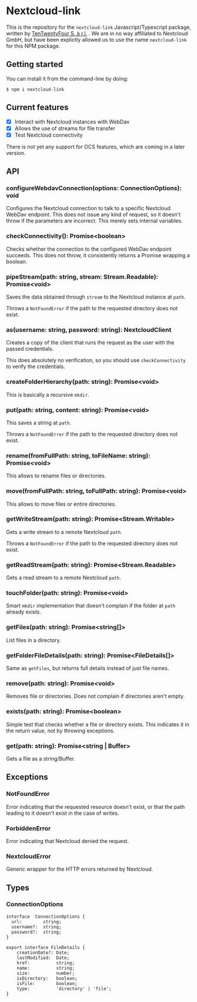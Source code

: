 # Nextcloud-link

This is the repository for the `nextcloud-link` Javascript/Typescript package, written by [TenTwentyFour S. à r.l.](https://tentwentyfour.lu) . We are in no way affiliated to Nextcloud GmbH, but have been explictly allowed us to use the name `nextcloud-link` for this NPM package.

## Getting started

You can install it from the command-line by doing:

`$ npm i nextcloud-link`

## Current features

 - [x] Interact with Nextcloud instances with WebDav
 - [x] Allows the use of streams for file transfer
 - [x] Test Nextcloud connectivity

There is not yet any support for OCS features, which are coming in a later version.

## API

### configureWebdavConnection(options: ConnectionOptions): void
Configures the Nextcloud connection to talk to a specific Nextcloud WebDav endpoint. This does not issue any kind of request, so it doesn't throw if the parameters are incorrect. This merely sets internal variables.

### checkConnectivity(): Promise\<boolean\>
Checks whether the connection to the configured WebDav endpoint succeeds. This does not throw, it consistently returns a Promise wrapping a boolean.

### pipeStream(path:  string, stream:  Stream.Readable):  Promise\<void\>
Saves the data obtained through `stream` to the Nextcloud instance at `path`.

Throws a `NotFoundError` if the path to the requested directory does not exist.

###  as(username:  string, password:  string):  NextcloudClient
Creates a copy of the client that runs the request as the user with the passed credentials.

This does absolutely no verification, so you should use `checkConnectivity` to verify the credentials.

### createFolderHierarchy(path:  string):  Promise\<void\>
This is basically a recursive `mkdir`.

### put(path:  string, content:  string):  Promise\<void\>
This saves a string at `path`.

Throws a `NotFoundError` if the path to the requested directory does not exist.

### rename(fromFullPath:  string, toFileName:  string):  Promise\<void\>
This allows to rename files or directories.

### move(fromFullPath:  string, toFullPath:  string):  Promise\<void\>
This allows to move files or entire directories.

### getWriteStream(path:  string):  Promise\<Stream.Writable\>
Gets a write stream to a remote Nextcloud `path`.

Throws a `NotFoundError` if the path to the requested directory does not exist.

### getReadStream(path:  string):  Promise\<Stream.Readable\>
Gets a read stream to a remote Nextcloud `path`.

### touchFolder(path:  string):  Promise\<void\>
Smart `mkdir` implementation that doesn't complain if the folder at `path` already exists.

### getFiles(path:  string):  Promise\<string[]\>
List files in a directory.

### getFolderFileDetails(path:  string):  Promise\<FileDetails[]\>
Same as `getFiles`, but returns full details instead of just file names.

### remove(path:  string):  Promise\<void\>
Removes file or directories. Does not complain if directories aren't empty.

### exists(path:  string):  Promise\<boolean\>
Simple test that checks whether a file or directory exists. This indicates it in the return value, not by throwing exceptions.

### get(path:  string):  Promise<string  |  Buffer>
Gets a file as a string/Buffer.

## Exceptions

### NotFoundError
Error indicating that the requested resource doesn't exist, or that the path leading to it doesn't exist in the case of writes.

### ForbiddenError
Error indicating that Nextcloud denied the request.

### NextcloudError
Generic wrapper for the HTTP errors returned by Nextcloud.

## Types
### ConnectionOptions
```
interface  ConnectionOptions {
  url:        string;
  username?:  string;
  password?:  string;
}

export interface FileDetails {
    creationDate?: Date;
    lastModified:  Date;
    href:          string;
    name:          string;
    size:          number;
    isDirectory:   boolean;
    isFile:        boolean;
    type:          'directory' | 'file';
}
```
